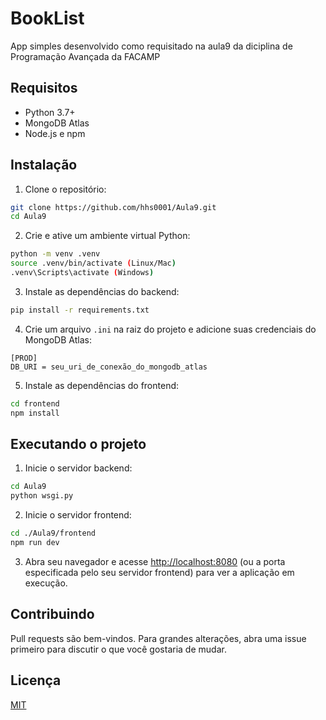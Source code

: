 # BookList

App simples desenvolvido como requisitado na aula9 da diciplina de Programação Avançada da FACAMP

## Requisitos

- Python 3.7+
- MongoDB Atlas
- Node.js e npm

## Instalação

1. Clone o repositório:

```bash
git clone https://github.com/hhs0001/Aula9.git
cd Aula9
```


2. Crie e ative um ambiente virtual Python:

```bash
python -m venv .venv
source .venv/bin/activate (Linux/Mac)
.venv\Scripts\activate (Windows)
```

3. Instale as dependências do backend:

```bash
pip install -r requirements.txt
```

4. Crie um arquivo `.ini` na raiz do projeto e adicione suas credenciais do MongoDB Atlas:

```
[PROD]
DB_URI = seu_uri_de_conexão_do_mongodb_atlas
```

5. Instale as dependências do frontend:

```bash
cd frontend
npm install
```

## Executando o projeto

1. Inicie o servidor backend:

```bash
cd Aula9
python wsgi.py
```

2. Inicie o servidor frontend:

```bash
cd ./Aula9/frontend
npm run dev
```

3. Abra seu navegador e acesse [http://localhost:8080](http://localhost:8080) (ou a porta especificada pelo seu servidor frontend) para ver a aplicação em execução.

## Contribuindo

Pull requests são bem-vindos. Para grandes alterações, abra uma issue primeiro para discutir o que você gostaria de mudar.

## Licença

[MIT](https://choosealicense.com/licenses/mit/)
